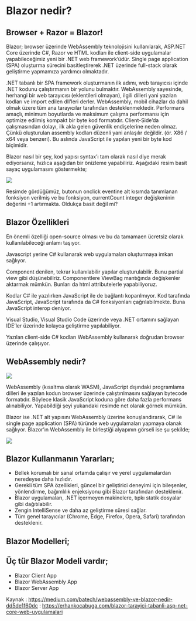  <h1> Blazor nedir? </h1>
<h2> Browser + Razor = Blazor! </h2>
Blazor; browser üzerinde WebAssembly teknolojisini kullanılarak, ASP.NET Core üzerinde C#, Razor ve HTML kodları ile client-side uygulamalar yapabileceğimiz yeni bir .NET web framework’üdür. Single page application (SPA) oluşturma sürecini basitleştirerek .NET üzerinde full-stack olarak geliştirme yapmamıza yardımcı olmaktadır.

.NET tabanlı bir SPA framework oluşturmanın ilk adımı, web tarayıcısı içinde .NET kodunu çalıştırmanın bir yolunu bulmaktır. WebAssembly sayesinde, herhangi bir web tarayıcısı (eklentileri olmayan), ilgili dilleri yani yazılan kodları ve import edilen dll’leri derler. WebAssembly, mobil cihazlar da dahil olmak üzere tüm ana tarayıcılar tarafından desteklenmektedir. Performans amaçlı, minimum boyutlarda ve maksimum çalışma performansı için optimize edilmiş kompakt bir byte kod formatıdır. Client-Side’da çalışmasından dolayı, ilk akla gelen güvenlik endişelerine neden olmaz. Çünkü oluşturulan assembly kodları düzenli yani anlaşılır değildir. (ör. X86 / x64 veya benzeri). Bu aslında JavaScript ile yapılan yeni bir byte kod biçimidir.

Blazor nasıl bir şey, kod yapısı syntax’ı tam olarak nasıl diye merak ediyorsanız, hızlıca aşağıdan bir önizleme yapabiliriz. Aşağıdaki resim basit sayaç uygulamasını göstermekte;

<img src="https://i1.wp.com/erhankocabuga.com/wp-content/uploads/2019/08/blazor-ornek-kod-yapisi.png?w=866&ssl=1"/>

Resimde gördüğümüz, butonun onclick eventine alt kısımda tanımlanan fonksiyon verilmiş ve bu fonksiyon, currentCount integer değişkeninin değerini +1 artırmakta. Oldukça basit değil mi?

<h2>Blazor Özellikleri </h2>
En önemli özelliği open-source olması ve bu da tamamaen ücretsiz olarak kullanılabileceği anlamı taşıyor.

Javascript yerine C# kullanarak web uygulamaları oluşturmaya imkan sağlıyor.

Component denilen, tekrar kullanılabilir yapılar oluşturulabilir. Bunu partial view gibi düşünebiliriz. Componentlere ViewBag mantığında değişkenler aktarmak mümkün. Bunları da html attributelerle yapabiliyoruz.

Kodlar C# ile yazılırken JavaScript ile de bağlantı koparılmıyor. Kod tarafında JavaScript, JavaScript tarafında da C# fonksiyonları çağrılabilmekte. Buna JavaScript interop deniyor.

Visual Studio, Visual Studio Code üzerinde veya .NET ortamını sağlayan IDE’ler üzerinde kolayca geliştirme yapılabiliyor.

Yazılan client-side C# kodları WebAssembly kullanarak doğrudan browser üzerinde çalışıyor.

<h2>WebAssembly nedir?</h2>

<img src="https://i2.wp.com/erhankocabuga.com/wp-content/uploads/2019/08/web-assembly-calisma-diagrami.png?resize=880%2C436&ssl=1"/>

WebAssembly (kısaltma olarak WASM), JavaScript dışındaki programlama dilleri ile yazılan kodun browser üzerinde çalıştırılmasını sağlayan bytecode formatıdır. Böylece klasik JavaScript koduna göre daha fazla performans alınabiliyor. Yapabildiği şeyi yukarıdaki resimde net olarak görnek mümkün.

Blazor ise .NET alt yapısını WebAssembly üzerine konuşlandırarak, C# ile single page application (SPA) türünde web uygulamaları yapmaya olanak sağlıyor. Blazor’ın WebAssembly ile birleştiği alyapının görseli ise şu şekilde;

<img src="https://i0.wp.com/erhankocabuga.com/wp-content/uploads/2019/08/blazor-altyapi-diagrami.png?resize=477%2C402&ssl=1"/>
 <h2>Blazor Kullanmanın Yararları;</h2>
    <ul>
        <li>Bellek korumalı bir sanal ortamda çalışır ve yerel uygulamalardan neredeyse daha hızlıdır.</li>
        <li>Gerekli tüm SPA özellikleri, güncel bir geliştirici deneyimi için bileşenler, yönlendirme, bağımlılık enjeksiyonu gibi Blazor tarafından desteklenir.</li>
        <li> Blazor uygulamaları, .NET içermeyen makinelere, tıpkı statik dosyalar gibi dağıtılabilir.</li>
        <li>Zengin IntelliSense ve daha az geliştirme süresi sağlar.</li>
        <li>Tüm genel tarayıcılar (Chrome, Edge, Firefox, Opera, Safari) tarafından desteklenir.</li>
    </ul>
	<h2>Blazor Modelleri;</h2>
	  <h2>Üç tür Blazor Modeli vardır;</h2>
	   <ul>
        <li>Blazor Client App</li>
        <li>Blazor WebAssembly App</li>
        <li>Blazor Server App</li>
    </ul>
    

  Kaynak : https://medium.com/batech/webassembly-ve-blazor-nedir-dd5de1f60dc
         : https://erhankocabuga.com/blazor-tarayici-tabanli-asp-net-core-web-uygulamalari
